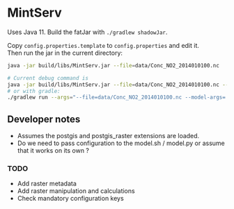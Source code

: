 # MintServ

Uses Java 11. Build the fatJar with `./gradlew shadowJar`.

Copy `config.properties.template` to `config.properties` and edit it.\
Then run the jar in the current directory:
 
```sh
java -jar build/libs/MintServ.jar --file=data/Conc_NO2_2014010100.nc

# Current debug command is
java -jar build/libs/MintServ.jar --file=data/Conc_NO2_2014010100.nc --model-args='--skip-download' --skip-connection
# or with gradle:
./gradlew run --args="--file=data/Conc_NO2_2014010100.nc --model-args='--skip-download' --skip-connection"
```


## Developer notes

- Assumes the postgis and postgis\_raster extensions are loaded.
- Do we need to pass configuration to the model.sh / model.py or assume that it works on its own ?

### TODO

- Add raster metadata
- Add raster manipulation and calculations
- Check mandatory configuration keys
